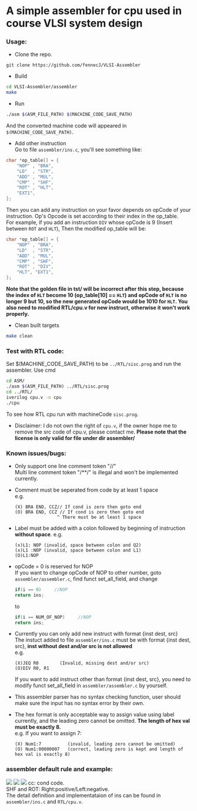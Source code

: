 # A simple assembler for cpu used in course VLSI system design

### Usage:
* Clone the repo.
```
git clone https://github.com/fennecJ/VLSI-Assembler
```
* Build
```bash
cd VLSI-Assembler/assembler
make
```
* Run
```bash
./asm $(ASM_FILE_PATH) $(MACHINE_CODE_SAVE_PATH)
```
And the converted machine code will appeared in `$(MACHINE_CODE_SAVE_PATH)`.  

* Add other instruction  
Go to file `assembler/ins.c`, you'll see something like:  
```c
char *op_table[] = {
    "NOP" , "BRA",
    "LD"  , "STR",
    "ADD" , "MUL",
    "CMP" , "SHF",
    "ROT" , "HLT",
    "EXT1", 
};
```
Then you can add any instruction on your favor depends on opCode of your instruction. Op's Opcode is set according to their index in the op_table.  
For example, if you add an instruction `DIV` whose opCode is 9 (Insert between `ROT` and `HLT`),
Then the modified op_table will be:  
```c
char *op_table[] = {
    "NOP" , "BRA",
    "LD"  , "STR",
    "ADD" , "MUL",
    "CMP" , "SHF",
    "ROT" , "DIV",
    "HLT", "EXT1", 
};
```
**Note that the golden file in tst/ will be incorrect after this step, because the index of `HLT` become 10 (op_table[10] == `HLT`) and opCode of `HLT` is no longer 9 but 10, so the new generated opCode would be 1010 for `HLT`. You also need to modified RTL/cpu.v for new instruct, otherwise it won't work properly.**

* Clean built targets
```bash
make clean
```

### Test with RTL code:
Set $(MACHINE_CODE_SAVE_PATH) to be `../RTL/sisc.prog` and run the assembler.
Use cmd
```bash
cd ASM/
./asm $(ASM_FILE_PATH) ../RTL/sisc.prog
cd ../RTL/
iverilog cpu.v -o cpu
./cpu
```
To see how RTL cpu run with machineCode `sisc.prog`.
* Disclaimer: I do not own the right of `cpu.v`, if the owner hope me to remove the src code of cpu.v, please contact me. 
**Please note that the license is only valid for file under dir assembler/**

### Known issues/bugs:
* Only support one line comment token "//"  
    Multi line comment token "/**/" is illegal and won't be implemented currently.  

* Comment must be seperated from code by at least 1 space  
    e.g.
    ```
    (X) BRA END, CCZ// If cond is zero then goto end
    (O) BRA END, CCZ // If cond is zero then goto end
                    ^ There must be at least 1 space
    ```
* Label must be added with a colon followed by beginning of instruction **without space**.
    e.g.
    ```
    (x)L1: NOP (invalid, space between colon and Q2)
    (x)L1 :NOP (invalid, space between colon and L1)
    (O)L1:NOP
    ```

* opCode = 0 is reserved for NOP  
    If you want to change opCode of NOP to other number, goto `assembler/assembler.c`, find funct set_all_field, and change  
    ```c
    if(i == 0)     //NOP
    return ins;
    ```
    to   
    ```c
    if(i == NUM_OF_NOP)     //NOP
    return ins;
    ```

* Currently you can only add new instruct with format {inst dest, src}  
    The instuct added to file `assembler/ins.c` must be with format {inst dest, src}, **inst without dest and/or src is not allowed**  
    e.g.
    ```
    (X)JEQ R0        (Invalid, missing dest and/or src) 
    (O)DIV R0, R1
    ```
    If you want to add instruct other than format {inst dest, src}, you need to modify funct set_all_field in `assembler/assembler.c` by yourself.  

* This assembler parser has no syntax checking function, user should make sure the input has no syntax error by their own.  

* The hex format is only acceptable way to assign value using label currently, and the leading zero cannot be omitted. **The length of hex val must be exactly 8.**  
    e.g.  If you want to assign 7:    
    ```  
    (X) Num1:7          (invalid, leading zero cannot be omitted)  
    (O) Num1:00000007   (correct, leading zero is kept and length of hex val is exactly 8)  
    ```

### assembler default rule and example:
![](https://i.imgur.com/LEm5Pbf.png)
![](https://i.imgur.com/tmiaJ35.png)
![](https://i.imgur.com/u2PhSsx.png)
cc: cond code.  
SHF and ROT: Right:positive/Left:negative.  
The detail definition and implementataion of ins can be found in `assembler/ins.c` and `RTL/cpu.v`.
